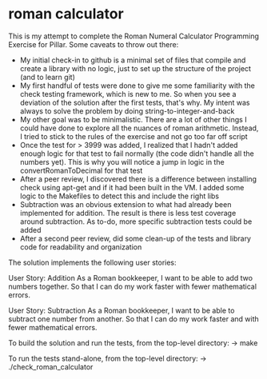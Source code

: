 # roman calculator

This is my attempt to complete the Roman Numeral Calculator
Programming Exercise for Pillar. Some caveats to throw out there:
- My initial check-in to github is a minimal set of files
  that compile and create a library with no logic, just to
  set up the structure of the project (and to learn git)
- My first handful of tests were done to give me some
  familiarity with the check testing framework, which is
  new to me. So when you see a deviation of the solution
  after the first tests, that's why. My intent was always
  to solve the problem by doing string-to-integer-and-back
- My other goal was to be minimalistic. There are a lot of
  other things I could have done to explore all the nuances
  of roman arithmetic. Instead, I tried to stick to the
  rules of the exercise and not go too far off script
- Once the test for > 3999 was added, I realized that
  I hadn't added enough logic for that test to fail
  normally (the code didn't handle all the numbers yet).
  This is why you will notice a jump in logic in the
  convertRomanToDecimal for that test
- After a peer review, I discovered there is a difference
  between installing check using apt-get and if it had
  been built in the VM. I added some logic to the Makefiles
  to detect this and include the right libs
- Subtraction was an obvious extension to what had already
  been implemented for addition. The result is there is less
  test coverage around subtraction. As to-do, more specific
  subtraction tests could be added
- After a second peer review, did some clean-up of the tests
  and library code for readability and organization

The solution implements the following user stories:

User Story: Addition
As a Roman bookkeeper, I want to be able to add two numbers together.
 So that I can do my work faster with fewer mathematical errors.

User Story: Subtraction
As a Roman bookkeeper, I want to be able to subtract one number from
 another. So that I can do my work faster and with fewer mathematical errors.

To build the solution and run the tests, from the top-level directory:
   -> make

To run the tests stand-alone, from the top-level directory:
   -> ./check_roman_calculator
